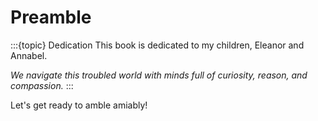 # Preamble

:::{topic} Dedication
This book is dedicated to my children, Eleanor and Annabel.

*We navigate this troubled world with minds full of curiosity, reason, and compassion.*
:::


Let's get ready to amble amiably!